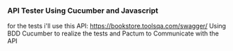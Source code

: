 ### API Tester Using Cucumber and Javascript

for the tests i'll use this API: https://bookstore.toolsqa.com/swagger/
Using BDD Cucumber to realize the tests and Pactum to Communicate with the API 

